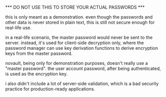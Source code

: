 *** DO NOT USE THIS TO STORE YOUR ACTUAL PASSWORDS ***

this is only meant as a demonstration. even though the passwords and other data is never stored in plain text, this is still not secure enough for real-life use.

in a real-life scenario, the master password would never be sent to the server.
instead, it's used for client-side decryption only, where the password manager can use key derivation functions to derive encryption keys from the master password.

novault, being only for demonstration purposes, doesn't really use a "master password". the user account password, after being authenticated, is used as the encryption key.

i also didn't include a lot of server-side validation, which is a bad security practice for production-ready applications.